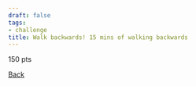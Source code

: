 ```yaml
---
draft: false
tags:
- challenge
title: Walk backwards! 15 mins of walking backwards
---
```

150 pts

[Back](https://shadybraden.com/jetlag) 
